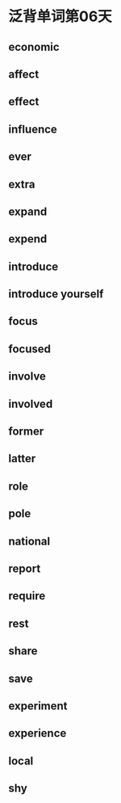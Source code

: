 # 泛背单词第06天

## economic

## affect

## effect

## influence

## ever

## extra

## expand

## expend

## introduce

## introduce yourself

## focus

## focused

## involve

## involved

## former

## latter

## role

## pole

## national

## report

## require

## rest

## share

## save

## experiment

## experience

## local

## shy

